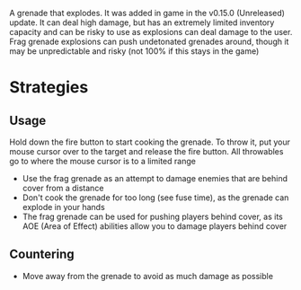 <Stub />A grenade that explodes. It was added in game in the v0.15.0
(Unreleased) update. It can deal high damage, but has an extremely limited
inventory capacity and can be risky to use as explosions can deal damage to the
user. Frag grenade explosions can push undetonated grenades around, though it
may be unpredictable and risky (not 100% if this stays in the game)

# Strategies

## Usage

Hold down the fire button to start cooking the grenade. To throw it, put your mouse cursor over to the target and release the fire button. All throwables go to where the mouse cursor is to a limited range

- Use the frag grenade as an attempt to damage enemies that are behind cover from a distance
- Don't cook the grenade for too long (see fuse time), as the grenade can explode in your hands
- The frag grenade can be used for pushing players behind cover, as its AOE (Area of Effect) abilities allow you to damage players behind cover

## Countering

- Move away from the grenade to avoid as much damage as possible
